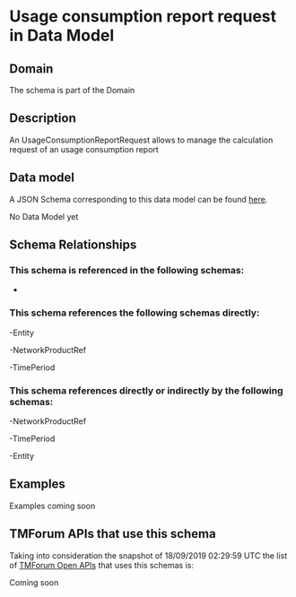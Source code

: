 # Usage consumption report request in Data Model

## Domain

The  schema is part of the  Domain

## Description

An UsageConsumptionReportRequest allows to manage the calculation request of an usage consumption report

## Data model

A JSON Schema corresponding to this data model can be found
[here](https://github.com/tmforum-rand/schemas/blob/master/Product/UsageConsumptionReportRequestIn.schema.json).

No Data Model yet

## Schema Relationships

### This schema is referenced in the following schemas:

-

### This schema references the following schemas directly:

-Entity

-NetworkProductRef

-TimePeriod

### This schema references directly or indirectly by the following schemas:

-NetworkProductRef

-TimePeriod

-Entity



## Examples

Examples coming soon

## TMForum APIs that use this schema

Taking into consideration the snapshot of 18/09/2019 02:29:59 UTC the list of [TMForum Open APIs](https://www.tmforum.org/open-apis/) that uses this schemas is:

Coming soon